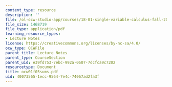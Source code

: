 ```yaml
---
content_type: resource
description: ''
file: /ol-ocw-studio-app/courses/18-01-single-variable-calculus-fall-2005/400735651ecc95647e4c74067ad2fa3f_ocw01f05sums.pdf
file_size: 1468719
file_type: application/pdf
learning_resource_types:
- Lecture Notes
license: https://creativecommons.org/licenses/by-nc-sa/4.0/
ocw_type: OCWFile
parent_title: Lecture Notes
parent_type: CourseSection
parent_uid: e39fd753-7ebc-992a-0607-7dcfca9c7202
resourcetype: Document
title: ocw01f05sums.pdf
uid: 40073565-1ecc-9564-7e4c-74067ad2fa3f
---
```

